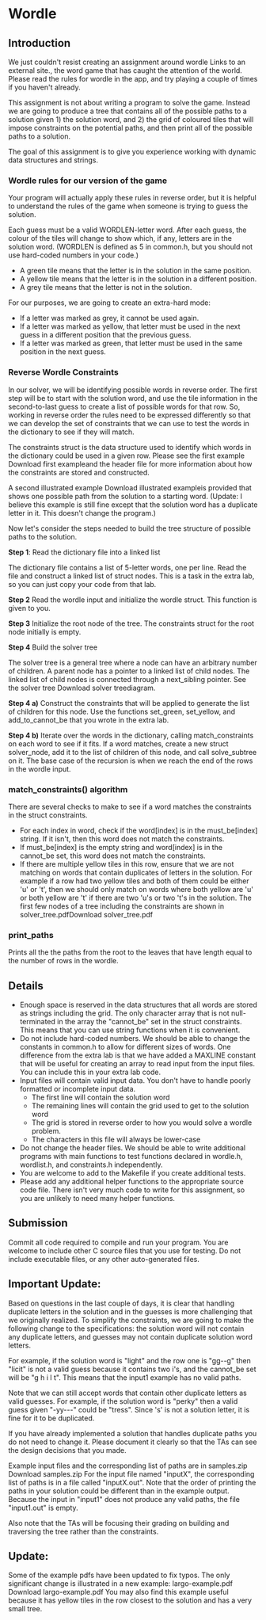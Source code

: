 # Wordle

## Introduction
We just couldn't resist creating an assignment around wordle Links to an external site., the word game that has caught the attention of the world.  Please read the rules for wordle in the app, and try playing a couple of times if you haven't already.

This assignment is not about writing a program to solve the game.  Instead we are going to produce a tree that contains all of the possible paths to a solution given 1) the solution word, and 2) the grid of coloured tiles that will impose constraints on the potential paths, and then print all of the possible paths to a solution.

The goal of this assignment is to give you experience working with dynamic data structures and strings.

### Wordle rules for our version of the game
Your program will actually apply these rules in reverse order, but it is helpful to understand the rules of the game when someone is trying to guess the solution.

Each guess must be a valid WORDLEN-letter word.  After each guess, the colour of the tiles will change to show which, if any, letters are in the solution word.   (WORDLEN is defined as 5 in common.h, but you should not use hard-coded numbers in your code.)

* A green tile means that the letter is in the solution in the same position. 
* A yellow tile means that the letter is in the solution in a different position. 
* A grey tile means that the letter is not in the solution.

For our purposes, we are going to create an extra-hard mode: 

* If a letter was marked as grey, it cannot be used again.
* If a letter was marked as yellow, that letter must be used in the next guess in a different position that the previous guess.
* If a letter was marked as green, that letter must be used in the same position in the next guess.

### Reverse Wordle Constraints
In our solver, we will be identifying possible words in reverse order.  The first step will be to start with the solution word, and use the tile information in the second-to-last guess to create a list of possible words for that row.  So, working in reverse order the rules need to be expressed differently so that we can develop the set of constraints that we can use to test the words in the dictionary to see if they will match.

The constraints struct is the data structure used to identify which words in the dictionary could be used in a given row.  Please see the first example Download first exampleand the header file for more information about how the constraints are stored and constructed.

A second illustrated example  Download illustrated exampleis provided that shows one possible path from the solution to a starting word. (Update: I believe this example is still fine except that the solution word has a duplicate letter in it.  This doesn't change the program.)

Now let's consider the steps needed to build the tree structure of possible paths to the solution.

**Step 1**: Read the dictionary file into a linked list

The dictionary file contains a list of 5-letter words, one per line.  Read the file and construct a linked list of struct nodes.  This is a task in the extra lab, so you can just copy your code from that lab.

**Step 2** Read the wordle input and initialize the wordle struct. This function is given to you.

**Step 3** Initialize the root node of the tree.  The constraints struct for the root node initially is empty.

**Step 4** Build the solver tree

The solver tree is a general tree where a node can have an arbitrary number of children.  A parent node has a pointer to a linked list of child nodes.  The linked list of child nodes is connected through a next_sibling pointer.  See the solver tree  Download solver treediagram.

**Step 4 a)** Construct the constraints that will be applied to generate the list of children for this node.  Use the functions set_green, set_yellow, and add_to_cannot_be that you wrote in the extra lab.

**Step 4 b)** Iterate over the words in the dictionary, calling match_constraints on each word to see if it fits.  If a word matches,  create a new struct solver_node, add it to the list of children of this node, and call solve_subtree on it.  The base case of the recursion is when we reach the end of the rows in the wordle input.

### match_constraints() algorithm
There are several checks to make to see if a word matches the constraints in the struct constraints.

* For each index in word, check if the word[index] is in the must_be[index] string.  If it isn't, then this word does not match the constraints.
* If  must_be[index] is the empty string and word[index] is in the cannot_be set, this word does not match the constraints.
* If there are multiple yellow tiles in this row, ensure that we are not matching on words that contain duplicates of letters in the solution.  For example if a row had two yellow tiles and both of them could be either 'u' or 't', then we should only match on words where both yellow are 'u' or both yellow are 't' if there are two 'u's or two 't's in the solution.
The first few nodes of a tree including the constraints are shown in solver_tree.pdfDownload solver_tree.pdf

### print_paths
Prints all the the paths from the root to the leaves that have length equal to the number of rows in the wordle.

## Details
* Enough space is reserved in the data structures that all words are stored as strings including the grid.  The only character array that is not null-terminated in the array the "cannot_be" set in the struct constraints.  This means that you can use string functions when it is convenient.
* Do not include hard-coded numbers.  We should be able to change the constants in common.h to allow for different sizes of words. One difference from the extra lab is that we have added a MAXLINE constant that will be useful for creating an array to read input from the input files.  You can include this in your extra lab code.
* Input files will contain valid input data.  You don't have to handle poorly formatted or incomplete input data.
    * The first line will contain the solution word
    * The remaining lines will contain the grid used to get to the solution word
    * The grid is stored in reverse order to how you would solve a wordle problem.
    * The characters in this file will always be lower-case
* Do not change the header files.  We should be able to write additional programs with main functions to test functions declared in wordle.h, wordlist.h, and constraints.h independently.
* You are welcome to add to the Makefile if you create additional tests.
* Please add any additional helper functions to the appropriate source code file.  There isn't very much code to write for this assignment, so you are unlikely to need many helper functions.
## Submission
Commit all code required to compile and run your program.  You are welcome to include other C source files that you use for testing.  Do not include executable files, or any other auto-generated files. 

## Important Update:
Based on questions in the last couple of days, it is clear that handling duplicate letters in the solution and in the guesses is more challenging that we originally realized.  To simplify the constraints, we are going to make the following change to the specifications:  the solution word will not contain any duplicate letters, and guesses may not contain duplicate solution word letters. 

For example, if the solution word is "light" and the row one is "gg--g" then "licit" is not a valid guess because it contains two i's, and the cannot_be set will be "g h i l t".  This means that the input1 example has no valid paths.

Note that we can still accept words that contain other duplicate letters as valid guesses.  For example, if the solution word is "perky" then a valid guess given "-yy---" could be "tress".  Since 's' is not a solution letter, it is fine for it to be duplicated.

If you have already implemented a solution that handles duplicate paths you do not need to change it.  Please document it clearly so that the TAs can see the design decisions that you made. 

Example input files and the corresponding list of paths are in samples.zip Download samples.zip  For the input file named "inputX", the corresponding list of paths is in a file called "inputX.out".  Note that the order of printing the paths in your solution could be different than in the example output.  Because the input in "input1" does not produce any valid paths, the file "input1.out" is empty.

Also note that the TAs will be focusing their grading on building and traversing the tree rather than the constraints.

## Update: 
Some of the example pdfs have been updated to fix typos.  The only significant change is illustrated in a new example: largo-example.pdf Download largo-example.pdf  You may also find this example useful because it has yellow tiles in the row closest to the solution and has a very small tree.

